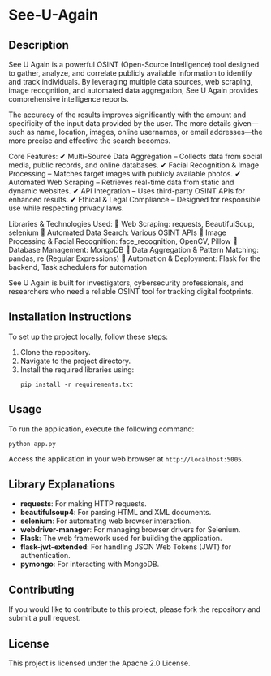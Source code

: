 # See-U-Again

## Description
See U Again is a powerful OSINT (Open-Source Intelligence) tool designed to gather, analyze, and correlate publicly available information to identify and track individuals. By leveraging multiple data sources, web scraping, image recognition, and automated data aggregation, See U Again provides comprehensive intelligence reports.

The accuracy of the results improves significantly with the amount and specificity of the input data provided by the user. The more details given—such as name, location, images, online usernames, or email addresses—the more precise and effective the search becomes.

Core Features:
✔ Multi-Source Data Aggregation – Collects data from social media, public records, and online databases.
✔ Facial Recognition & Image Processing – Matches target images with publicly available photos.
✔ Automated Web Scraping – Retrieves real-time data from static and dynamic websites.
✔ API Integration – Uses third-party OSINT APIs for enhanced results.
✔ Ethical & Legal Compliance – Designed for responsible use while respecting privacy laws.

Libraries & Technologies Used:
🔹 Web Scraping: requests, BeautifulSoup, selenium
🔹 Automated Data Search: Various OSINT APIs
🔹 Image Processing & Facial Recognition: face_recognition, OpenCV, Pillow
🔹 Database Management: MongoDB
🔹 Data Aggregation & Pattern Matching: pandas, re (Regular Expressions)
🔹 Automation & Deployment: Flask for the backend, Task schedulers for automation

See U Again is built for investigators, cybersecurity professionals, and researchers who need a reliable OSINT tool for tracking digital footprints.

## Installation Instructions
To set up the project locally, follow these steps:
1. Clone the repository.
2. Navigate to the project directory.
3. Install the required libraries using:
   ```
   pip install -r requirements.txt
   ```

## Usage
To run the application, execute the following command:
```
python app.py
```
Access the application in your web browser at `http://localhost:5005`.

## Library Explanations
- **requests**: For making HTTP requests.
- **beautifulsoup4**: For parsing HTML and XML documents.
- **selenium**: For automating web browser interaction.
- **webdriver-manager**: For managing browser drivers for Selenium.
- **Flask**: The web framework used for building the application.
- **flask-jwt-extended**: For handling JSON Web Tokens (JWT) for authentication.
- **pymongo**: For interacting with MongoDB.

## Contributing
If you would like to contribute to this project, please fork the repository and submit a pull request.

## License
This project is licensed under the Apache 2.0 License.
